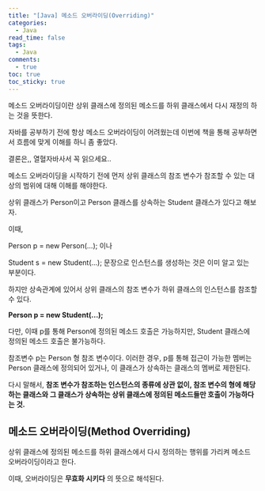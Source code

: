 ```yaml
---
title: "[Java] 메소드 오버라이딩(Overriding)"
categories:
  - Java
read_time: false
tags:
  - Java
comments:
  - true
toc: true
toc_sticky: true
---
```

메소드 오버라이딩이란 상위 클래스에 정의된 메소드를 하위 클래스에서 다시 재정의 하는 것을 뜻한다.

자바를 공부하기 전에 항상 메소드 오버라이딩이 어려웠는데 이번에 책을 통해 공부하면서 흐름에 맞게 이해를 하니 좀 좋았다.

결론은,, 열혈자바사서 꼭 읽으세요..

메소드 오버라이딩을 시작하기 전에 먼저 상위 클래스의 참조 변수가 참조할 수 있는 대상의 범위에 대해 이해를 해야한다.

상위 클래스가 Person이고 Person 클래스를 상속하는 Student 클래스가 있다고 해보자.

이때,

Person p = new Person(...); 이나

Student s = new Student(...); 문장으로 인스턴스를 생성하는 것은 이미 알고 있는 부분이다.

하지만 상속관계에 있어서 상위 클래스의 참조 변수가 하위 클래스의 인스턴스를 참조할 수 있다.

__Person p = new Student(...);__

다만, 이때 p를 통해 Person에 정의된 메소드 호출은 가능하지만, Student 클래스에 정의된 메소드 호출은 불가능하다.

참조변수 p는 Person 형 참조 변수이다. 이러한 경우, p를 통해 접근이 가능한 멤버는 Person 클래스에 정의되어 있거나, 이 클래스가 상속하는 클래스의 멤버로 제한된다.

다시 말해서, __참조 변수가 참조하는 인스턴스의 종류에 상관 없이, 참조 변수의 형에 해당하는 클래스와 그 클래스가 상속하는 상위 클래스에 정의된 메소드들만 호출이 가능하다는 것.__

## 메소드 오버라이딩(Method Overriding)
상위 클래스에 정의된 메소드를 하위 클래스에서 다시 정의하는 행위를 가리켜 메소드 오버라이딩이라고 한다.

이때, 오버라이딩은 __무효화 시키다__ 의 뜻으로 해석된다.





